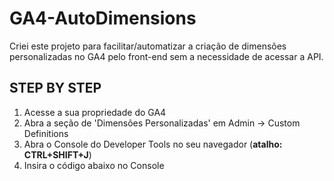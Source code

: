 # GA4-AutoDimensions
Criei este projeto para facilitar/automatizar a criação de dimensões personalizadas no GA4 pelo front-end sem a necessidade de acessar a API.

## STEP BY STEP

1. Acesse a sua propriedade do GA4
2. Abra a seção de 'Dimensões Personalizadas' em Admin -> Custom Definitions
3. Abra o Console do Developer Tools no seu navegador (**atalho: CTRL+SHIFT+J**)
4. Insira o código abaixo no Console

```js

```
